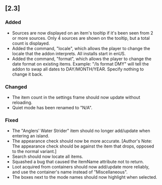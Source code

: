 ## [2.3]
### Added
- Sources are now displayed on an item's tooltip if it's been seen from 2 or more sources. Only 4 sources are shown on the tooltip, but a total count is displayed.
- Added the command, "locale", which allows the player to change the locale that the addon interprets. All installs start in enUS.
- Added the command, "format", which allows the player to change the date format on existing items. Example: "/ls format DMY" will tell the addon to swap all dates to DAY/MONTH/YEAR. Specify nothing to change it back.

### Changed
- The item count in the settings frame should now update without reloading.
- Quiet mode has been renamed to "N/A".

### Fixed
- The "Anglers' Water Strider" item should no longer add/update when entering an island.
- The appearance check should now be more accurate. [Author's Note: The appearance check should be against the item that drops, opposed to the normal variant.]
- Search should now locate all items.
- Squashed a bug that caused the itemName attribute not to return.
- Loot acquired from containers should now add/update more reliably, and use the container's name instead of "Miscellaneous".
- The boxes next to the mode names should now highlight when selected.